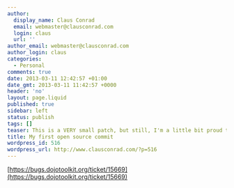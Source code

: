 ```yaml
---
author:
  display_name: Claus Conrad
  email: webmaster@clausconrad.com
  login: claus
  url: ''
author_email: webmaster@clausconrad.com
author_login: claus
categories:
  - Personal
comments: true
date: 2013-03-11 12:42:57 +01:00
date_gmt: 2013-03-11 11:42:57 +0000
header: 'no'
layout: page.liquid
published: true
sidebar: left
status: publish
tags: []
teaser: This is a VERY small patch, but still, I'm a little bit proud that my first try to commit a patch to an open source project was accepted ;-)
title: My first open source commit
wordpress_id: 516
wordpress_url: http://www.clausconrad.com/?p=516
---
```

[https://bugs.dojotoolkit.org/ticket/15669](https://bugs.dojotoolkit.org/ticket/15669)
